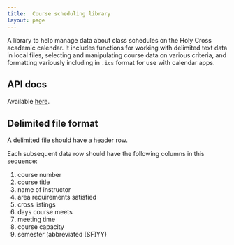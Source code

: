 ```yaml
---
title:  Course scheduling library
layout: page
---
```



A library to help manage data about class schedules on the Holy Cross academic calendar.  It includes functions for working with delimited text data in local files, selecting and manipulating course data on various criteria, and formatting variously including in `.ics` format for use with calendar apps.


## API docs

Available [here](api).

## Delimited file format

A delimited file should have a header row.

Each subsequent data row should have the following columns in this sequence:

1. course number
2. course title
3. name of instructor
4. area requirements satisfied
5. cross listings
6. days course meets
7. meeting time
8. course capacity
9. semester (abbreviated [SF]YY)
